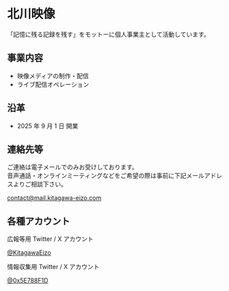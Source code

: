 # 北川映像

「記憶に残る記録を残す」をモットーに個人事業主として活動しています。

## 事業内容

- 映像メディアの制作・配信
- ライブ配信オペレーション

## 沿革

- 2025 年 9 月 1 日 開業

## 連絡先等

ご連絡は電子メールでのみお受けしております。  
音声通話・オンラインミーティングなどをご希望の際は事前に下記メールアドレスよりご相談下さい。

[contact@mail.kitagawa-eizo.com](mailto:contact@mail.kitagawa-eizo.com)

## 各種アカウント

広報等用 Twitter / X アカウント

[@KitagawaEizo](https://x.com/KitagawaEizo)

情報収集用 Twitter / X アカウント

[@0x5E788F1D](https://x.com/0x5E788F1D)
